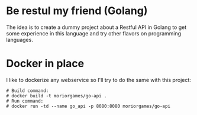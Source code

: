 Be restul my friend (Golang)
============================

The idea is to create a dummy project about a Restful API in Golang to get some experience in this language and try other flavors on programming languages.

# Docker in place

I like to dockerize any webservice so I'll try to do the same with this project:

```
# Build command:
# docker build -t moriorgames/go-api .
# Run command:
# docker run -td --name go_api -p 8080:8080 moriorgames/go-api
```
